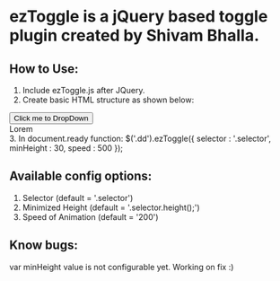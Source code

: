 ezToggle is a jQuery based toggle plugin created by Shivam Bhalla. 
==================================================================
How to Use:
-----------
1. Include ezToggle.js after JQuery.
2. Create basic HTML structure as shown below:
<div class="dd"><!-- opened class is optional -->
	<button class="selector">Click me to DropDown</button>
	<div class="content">Lorem</div>
</div>
3. In document.ready function:
	$('.dd').ezToggle({
	   selector : '.selector',
	   minHeight : 30,
	   speed : 500
	});

Available config options:
-------------------------
1. Selector (default = '.selector')
2. Minimized Height (default = '.selector.height();')
3. Speed of Animation (default = '200')

Know bugs: 
----------
var minHeight value is not configurable yet. Working on fix :)

